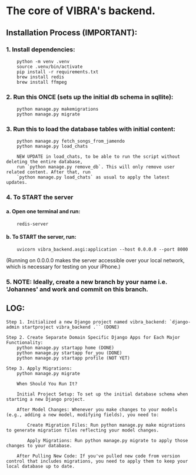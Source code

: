 # The core of VIBRA's backend.

## Installation Process (IMPORTANT):
    
### 1. Install dependencies: 
        
        python -m venv .venv
        source .venv/bin/activate
        pip install -r requirements.txt
        brew install redis
        brew install ffmpeg

### 2. Run this ONCE (sets up the initial db schema in sqllite): 
        
        python manage.py makemigrations
        python manage.py migrate

### 3. Run this to load the database tables with initial content:
    
        python manage.py fetch_songs_from_jamendo
        python manage.py load_chats

        NEW UPDATE in load_chats, to be able to run the script without deleting the entire database, 
        run `python manage.py remove_db`. This will only remove user related content. After that, run 
        `python manage.py load_chats` as usual to apply the latest updates. 

### 4. To START the server

#### a. Open one terminal and run:

        redis-server


#### b. To START the server, run: 

        uvicorn vibra_backend.asgi:application --host 0.0.0.0 --port 8000

(Running on 0.0.0.0 makes the server accessible over your local network, which is necessary for testing on your iPhone.)

### 5. NOTE: Ideally, create a new branch by your name i.e. 'Johannes' and work and commit on this branch.
    


## LOG:

    Step 1. Initialized a new Django project named vibra_backend: `django-admin startproject vibra_backend .`` (DONE)

    Step 2. Create Separate Domain Specific Django Apps for Each Major Functionality: 
        python manage.py startapp home (DONE)
        python manage.py startapp for_you (DONE)
        python manage.py startapp profile (NOT YET)

    Step 3. Apply Migrations:
        python manage.py migrate

        When Should You Run It?

        Initial Project Setup: To set up the initial database schema when starting a new Django project.

        After Model Changes: Whenever you make changes to your models (e.g., adding a new model, modifying fields), you need to:

            Create Migration Files: Run python manage.py make migrations to generate migration files reflecting your model changes.

            Apply Migrations: Run python manage.py migrate to apply those changes to your database.

        After Pulling New Code: If you've pulled new code from version control that includes migrations, you need to apply them to keep your local database up to date.


